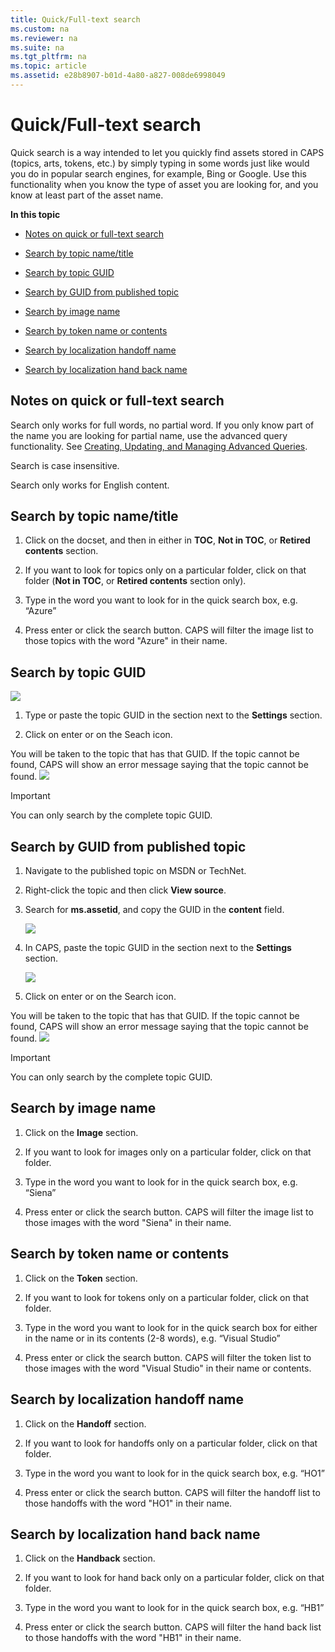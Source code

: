 ```yaml
---
title: Quick/Full-text search
ms.custom: na
ms.reviewer: na
ms.suite: na
ms.tgt_pltfrm: na
ms.topic: article
ms.assetid: e28b8907-b01d-4a80-a827-008de6998049
---
```

# Quick/Full-text search
Quick search is a way intended to let you quickly find assets stored in CAPS (topics, arts, tokens, etc.) by simply typing in some words just like would you do in popular search engines, for example, Bing or Google. Use this functionality when you know the type of asset you are looking for, and you know at least part of the asset name.

**In this topic**

-   [Notes on quick or full-text search](#QuickSearchNotes)

-   [Search by topic name/title](#Searchtopictitle)

-   [Search by topic GUID](#SearchTopicGUID)

-   [Search by GUID from published topic](#pubTopic)

-   [Search by image name](#SearchImageName)

-   [Search by token name or contents](#SearchToken)

-   [Search by localization handoff name](#SearchLocHOName)

-   [Search by localization hand back name](#SearchLocHBName)

## <a name="QuickSearchNotes"></a>Notes on quick or full-text search
Search only works for full words, no partial word. If you only know part of the name you are looking for partial name, use the advanced query functionality. See [Creating, Updating, and Managing Advanced Queries](../Topic/Creating,-Updating,-and-Managing-Advanced-Queries.md).

Search is case insensitive.

Search only works for English content.

## <a name="Searchtopictitle"></a>Search by topic name/title

1.  Click on the docset, and then in either in **TOC**, **Not in TOC**, or **Retired contents**  section.

2.  If you want to look for topics only on a particular folder, click on that folder (**Not in TOC**, or **Retired contents**  section only).

3.  Type in the word you want to look for in the quick search box, e.g. “Azure”

4.  Press enter or click the search button. CAPS will filter the image list to those topics with the word "Azure" in their name.

## <a name="SearchTopicGUID"></a>Search by topic GUID
![](../Image/Search-by-topic-GUID.PNG)

1.  Type or paste the topic GUID in the section next to the **Settings** section.

2.  Click on enter or on the Seach icon.

You will be taken to the topic that has that GUID. If the topic cannot be found, CAPS will show an error message saying that the topic cannot be found. ![](../Image/Cannot-find-topic-GUID-notification.png)

> [!IMPORTANT]
> You can only search by the complete topic GUID.

## <a name="pubTopic"></a>Search by GUID from published topic

1.  Navigate to the published topic on MSDN or TechNet.

2.  Right-click the topic and then click **View source**.

3.  Search for **ms.assetid**, and copy the GUID in the **content** field.

    ![](../Image/LocateGUID_PublishedTopic.png)

4.  In CAPS, paste the topic GUID in the section next to the **Settings** section.

    ![](../Image/Search-by-topic-GUID.PNG)

5.  Click on enter or on the Search icon.

You will be taken to the topic that has that GUID. If the topic cannot be found, CAPS will show an error message saying that the topic cannot be found. ![](../Image/Cannot-find-topic-GUID-notification.png)

> [!IMPORTANT]
> You can only search by the complete topic GUID.

## <a name="SearchImageName"></a>Search by image name

1.  Click on the **Image** section.

2.  If you want to look for images only on a particular folder, click on that folder.

3.  Type in the word you want to look for in the quick search box, e.g. “Siena”

4.  Press enter or click the search button. CAPS will filter the image list to those images with the word "Siena" in their name.

## <a name="SearchToken"></a>Search by token name or contents

1.  Click on the **Token** section.

2.  If you want to look for tokens only on a particular folder, click on that folder.

3.  Type in the word you want to look for in the quick search box for either in the name or in its contents (2-8 words), e.g. “Visual Studio”

4.  Press enter or click the search button. CAPS will filter the token list to those images with the word "Visual Studio" in their name or contents.

## <a name="SearchLocHOName"></a>Search by localization handoff name

1.  Click on the **Handoff** section.

2.  If you want to look for handoffs only on a particular folder, click on that folder.

3.  Type in the word you want to look for in the quick search box, e.g. “HO1”

4.  Press enter or click the search button. CAPS will filter the handoff list to those handoffs with the word "HO1" in their name.

## <a name="SearchLocHBName"></a>Search by localization hand back name

1.  Click on the **Handback** section.

2.  If you want to look for hand back only on a particular folder, click on that folder.

3.  Type in the word you want to look for in the quick search box, e.g. “HB1”

4.  Press enter or click the search button. CAPS will filter the hand back list to those handoffs with the word "HB1" in their name.

